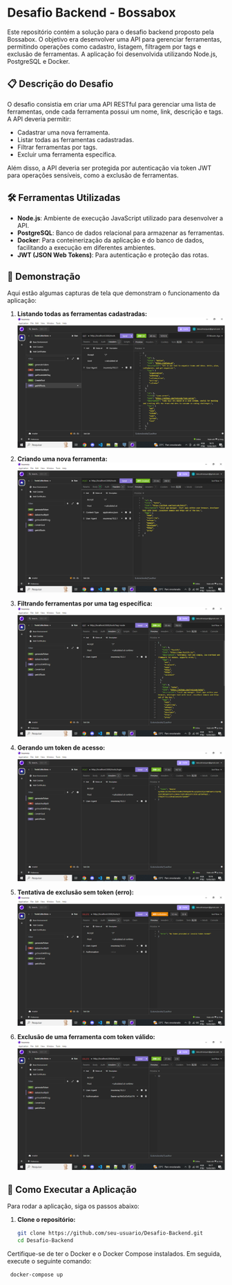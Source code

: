 # Desafio Backend - Bossabox

Este repositório contém a solução para o desafio backend proposto pela Bossabox. O objetivo era desenvolver uma API para gerenciar ferramentas, permitindo operações como cadastro, listagem, filtragem por tags e exclusão de ferramentas. A aplicação foi desenvolvida utilizando Node.js, PostgreSQL e Docker.

## 📋 Descrição do Desafio

O desafio consistia em criar uma API RESTful para gerenciar uma lista de ferramentas, onde cada ferramenta possui um nome, link, descrição e tags. A API deveria permitir:

- Cadastrar uma nova ferramenta.
- Listar todas as ferramentas cadastradas.
- Filtrar ferramentas por tags.
- Excluir uma ferramenta específica.

Além disso, a API deveria ser protegida por autenticação via token JWT para operações sensíveis, como a exclusão de ferramentas.

## 🛠️ Ferramentas Utilizadas

- **Node.js**: Ambiente de execução JavaScript utilizado para desenvolver a API.
- **PostgreSQL**: Banco de dados relacional para armazenar as ferramentas.
- **Docker**: Para conteinerização da aplicação e do banco de dados, facilitando a execução em diferentes ambientes.
- **JWT (JSON Web Tokens)**: Para autenticação e proteção das rotas.

## 📸 Demonstração

Aqui estão algumas capturas de tela que demonstram o funcionamento da aplicação:

1. **Listando todas as ferramentas cadastradas:**
   ![Mostrando todas as ferramentas cadastradas no banco de dados](image.png)

2. **Criando uma nova ferramenta:**
   ![Criando uma ferramenta nova no banco de dados](image-1.png)

3. **Filtrando ferramentas por uma tag específica:**
   ![Resgatando uma ferramenta com uma tag especifica](image-2.png)

4. **Gerando um token de acesso:**
   ![Gerando um token de acesso](image-3.png)

5. **Tentativa de exclusão sem token (erro):**
   ![Mensagem de erro tentando deletar uma ferramenta sem o token](image-4.png)

6. **Exclusão de uma ferramenta com token válido:**
   ![Deletando uma ferramenta da base de dados passando um id especifico e com o token](image-5.png)

## 🚀 Como Executar a Aplicação

Para rodar a aplicação, siga os passos abaixo:

1. **Clone o repositório:**

   ```bash
   git clone https://github.com/seu-usuario/Desafio-Backend.git
   cd Desafio-Backend

Certifique-se de ter o Docker e o Docker Compose instalados. Em seguida, execute o seguinte comando:

   ```bash
    docker-compose up
